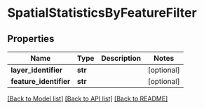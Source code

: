 # SpatialStatisticsByFeatureFilter

## Properties
Name | Type | Description | Notes
------------ | ------------- | ------------- | -------------
**layer_identifier** | **str** |  | [optional] 
**feature_identifier** | **str** |  | [optional] 

[[Back to Model list]](../README.md#documentation-for-models) [[Back to API list]](../README.md#documentation-for-api-endpoints) [[Back to README]](../README.md)

